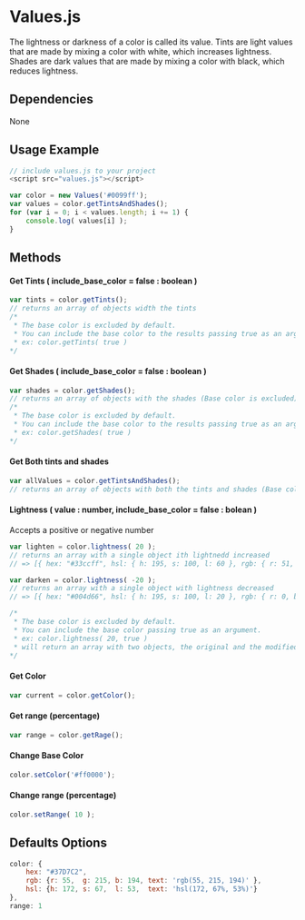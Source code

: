 # Values.js

The lightness or darkness of a color is called its value.
Tints are light values that are made by mixing a color with white, which increases lightness.
Shades are dark values that are made by mixing a color with black, which reduces lightness.

## Dependencies
None

## Usage Example
```js
// include values.js to your project
<script src="values.js"></script>
```

```js
var color = new Values('#0099ff');
var values = color.getTintsAndShades();
for (var i = 0; i < values.length; i += 1) {
    console.log( values[i] );
}
```

## Methods

#### Get Tints ( include_base_color = false : boolean )
```js
var tints = color.getTints();
// returns an array of objects width the tints
/*
 * The base color is excluded by default.
 * You can include the base color to the results passing true as an argument.
 * ex: color.getTints( true )
*/
```

#### Get Shades ( include_base_color = false : boolean )
```js
var shades = color.getShades();
// returns an array of objects with the shades (Base color is excluded)
/*
 * The base color is excluded by default.
 * You can include the base color to the results passing true as an argument.
 * ex: color.getShades( true )
*/
```

#### Get Both tints and shades
```js
var allValues = color.getTintsAndShades();
// returns an array of objects with both the tints and shades (Base color always included)
```

#### Lightness ( value : number, include_base_color = false : bolean )
Accepts a positive or negative number
```js
var lighten = color.lightness( 20 );
// returns an array with a single object ith lightnedd increased
// => [{ hex: "#33ccff", hsl: { h: 195, s: 100, l: 60 }, rgb: { r: 51, b: 255, g: 204 }]

var darken = color.lightness( -20 );
// returns an array with a single object with lightness decreased
// => [{ hex: "#004d66", hsl: { h: 195, s: 100, l: 20 }, rgb: { r: 0, b: 102, g: 77 }]

/*
 * The base color is excluded by default.
 * You can include the base color passing true as an argument.
 * ex: color.lightness( 20, true )
 * will return an array with two objects, the original and the modified.
*/
```

#### Get Color
```js
var current = color.getColor();
```

#### Get range (percentage)
```js
var range = color.getRage();
```

#### Change Base Color
```js
color.setColor('#ff0000');
```

#### Change range (percentage)
```js
color.setRange( 10 );
```

## Defaults Options
```js
color: {
    hex: "#37D7C2",
    rgb: {r: 55,  g: 215, b: 194, text: 'rgb(55, 215, 194)' },
    hsl: {h: 172, s: 67,  l: 53,  text: 'hsl(172, 67%, 53%)'}
},
range: 1
```
